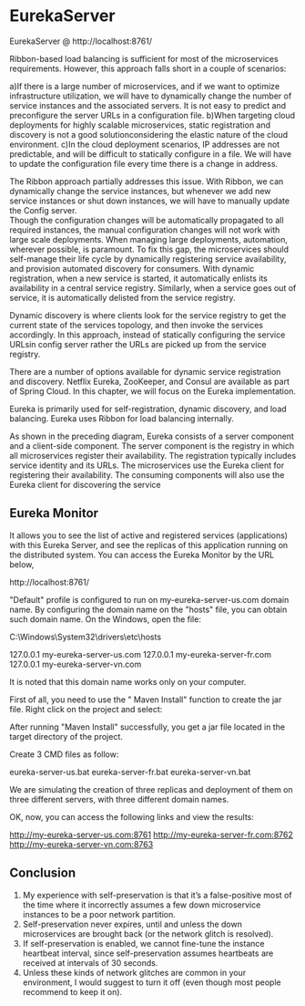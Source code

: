 # EurekaServer
EurekaServer @ http://localhost:8761/

Ribbon-based load balancing is sufficient for most of the microservices requirements. However, this approach falls short in a couple of scenarios:

a)If there is a large number of microservices, and if we want to optimize infrastructure utilization, we will have to dynamically change the number of service instances and the associated servers. It is not easy to predict and preconfigure the server URLs in a configuration file.
b)When targeting cloud deployments for highly scalable microservices, static registration and discovery is not a good solutionconsidering the elastic nature of the cloud environment.
c)In the cloud deployment scenarios, IP addresses are not predictable, and will be difficult to statically configure in a file. We will have to update the configuration file every time there is a change in address.

The Ribbon approach partially addresses this issue. With Ribbon, we can dynamically change the service instances, but whenever we add new service instances or shut down instances, we will have to manually update  the  Config  server.  
Though  the  configuration  changes  will  be  automatically  propagated  to  all required instances, the manual configuration changes will not work with large scale deployments. When managing large deployments, automation, wherever possible, is paramount.
To fix this gap, the microservices should self-manage their life cycle by dynamically registering service availability, and provision automated discovery for consumers.
With dynamic registration, when a new service is started, it automatically enlists its availability in a central service registry. Similarly, when a service goes out of service, it is automatically delisted from the service registry.

Dynamic discovery is where clients look for the service registry to get the current state of the services topology, and then invoke the services accordingly. In this approach, instead of statically configuring the service URLsin config server rather the URLs are picked up from the service registry.

There are a number of options available for dynamic service registration and discovery. Netflix Eureka, ZooKeeper, and Consul are available as part of Spring Cloud. In this chapter, we will focus on the Eureka implementation.

Eureka is primarily used for self-registration, dynamic discovery, and load balancing. Eureka uses Ribbon for load balancing internally.

As shown in the preceding diagram, Eureka consists of a server component and a client-side component. The server component is the registry in which all microservices register their availability. The registration typically includes service identity and its URLs. The microservices use the Eureka client for registering their availability. The consuming components will also use the Eureka client for discovering the service 


Eureka Monitor 
---------------
It allows you to see the list of active and registered services (applications) with this Eureka Server, and see the replicas of this application running on the distributed system. You can access the Eureka Monitor by the URL below,

http://localhost:8761/

"Default" profile is configured to run on my-eureka-server-us.com domain name. By configuring the domain name on the  "hosts" file, you can obtain such domain name.
On the  Windows, open the file:

C:\Windows\System32\drivers\etc\hosts

127.0.0.1       my-eureka-server-us.com
127.0.0.1       my-eureka-server-fr.com
127.0.0.1       my-eureka-server-vn.com

It is noted that this domain name works only on your computer.

First of all, you need to use the " Maven Install" function to create the jar file. Right click on the project and select:

After running "Maven Install" successfully, you get a jar file located in the target directory of the project.

Create 3  CMD files as follow:

eureka-server-us.bat
eureka-server-fr.bat
eureka-server-vn.bat

We are simulating the creation of three replicas and deployment of them on three different servers, with three different domain names.

OK, now, you can access the following links and view the results:

http://my-eureka-server-us.com:8761
http://my-eureka-server-fr.com:8762
http://my-eureka-server-vn.com:8763


Conclusion
-----------
1) My experience with self-preservation is that it’s a false-positive most of the time where it incorrectly assumes a few down microservice instances to be a poor network partition.
2) Self-preservation never expires, until and unless the down microservices are brought back (or the network glitch is resolved).
3) If self-preservation is enabled, we cannot fine-tune the instance heartbeat interval, since self-preservation assumes heartbeats are received at intervals of 30 seconds.
4) Unless these kinds of network glitches are common in your environment, I would suggest to turn it off (even though most people recommend to keep it on).